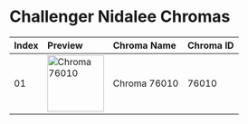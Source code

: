 # Challenger Nidalee Chromas

| Index | Preview | Chroma Name | Chroma ID |
|:---|:---|:---|:---|
| 01 | <img src='https://raw.communitydragon.org/latest/plugins/rcp-be-lol-game-data/global/default/v1/champion-chroma-images/76/76010.png' alt='Chroma 76010' width='100'> | Chroma 76010 | 76010 |
